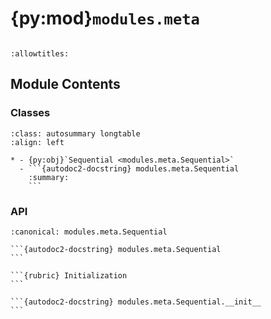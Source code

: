 # {py:mod}`modules.meta`

```{py:module} modules.meta
```

```{autodoc2-docstring} modules.meta
:allowtitles:
```

## Module Contents

### Classes

````{list-table}
:class: autosummary longtable
:align: left

* - {py:obj}`Sequential <modules.meta.Sequential>`
  - ```{autodoc2-docstring} modules.meta.Sequential
    :summary:
    ```
````

### API

````{py:class} Sequential(modules: list[nemo_curator.modules.base.BaseModule])
:canonical: modules.meta.Sequential

```{autodoc2-docstring} modules.meta.Sequential
```

```{rubric} Initialization
```

```{autodoc2-docstring} modules.meta.Sequential.__init__
```

````
